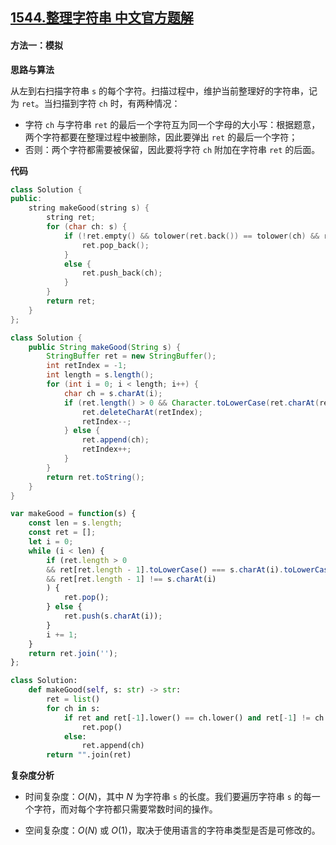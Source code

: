 ## [1544.整理字符串 中文官方题解](https://leetcode.cn/problems/make-the-string-great/solutions/100000/zheng-li-zi-fu-chuan-by-leetcode-solution)

#### 方法一：模拟

**思路与算法**

从左到右扫描字符串 `s` 的每个字符。扫描过程中，维护当前整理好的字符串，记为 `ret`。当扫描到字符 `ch` 时，有两种情况：
- 字符 `ch` 与字符串 `ret` 的最后一个字符互为同一个字母的大小写：根据题意，两个字符都要在整理过程中被删除，因此要弹出 `ret` 的最后一个字符；
- 否则：两个字符都需要被保留，因此要将字符 `ch` 附加在字符串 `ret` 的后面。

**代码**

```C++ [sol1-C++]
class Solution {
public:
    string makeGood(string s) {
        string ret;
        for (char ch: s) {
            if (!ret.empty() && tolower(ret.back()) == tolower(ch) && ret.back() != ch) {
                ret.pop_back();
            }
            else {
                ret.push_back(ch);
            }
        }
        return ret;
    }
};
```

```Java [sol1-Java]
class Solution {
    public String makeGood(String s) {
        StringBuffer ret = new StringBuffer();
        int retIndex = -1;
        int length = s.length();
        for (int i = 0; i < length; i++) {
            char ch = s.charAt(i);
            if (ret.length() > 0 && Character.toLowerCase(ret.charAt(retIndex)) == Character.toLowerCase(ch) && ret.charAt(retIndex) != ch) {
                ret.deleteCharAt(retIndex);
                retIndex--;
            } else {
                ret.append(ch);
                retIndex++;
            }
        }
        return ret.toString();
    }
}
```

```JavaScript [sol1-JavaScript]
var makeGood = function(s) {
    const len = s.length;
    const ret = [];
    let i = 0;
    while (i < len) {
        if (ret.length > 0
        && ret[ret.length - 1].toLowerCase() === s.charAt(i).toLowerCase()
        && ret[ret.length - 1] !== s.charAt(i)
        ) {
            ret.pop();
        } else {
            ret.push(s.charAt(i));
        }
        i += 1;
    }
    return ret.join('');
};
```

```Python [sol1-Python3]
class Solution:
    def makeGood(self, s: str) -> str:
        ret = list()
        for ch in s:
            if ret and ret[-1].lower() == ch.lower() and ret[-1] != ch:
                ret.pop()
            else:
                ret.append(ch)
        return "".join(ret)
```

**复杂度分析**

- 时间复杂度：$O(N)$，其中 $N$ 为字符串 `s` 的长度。我们要遍历字符串 `s` 的每一个字符，而对每个字符都只需要常数时间的操作。

- 空间复杂度：$O(N)$ 或 $O(1)$，取决于使用语言的字符串类型是否是可修改的。